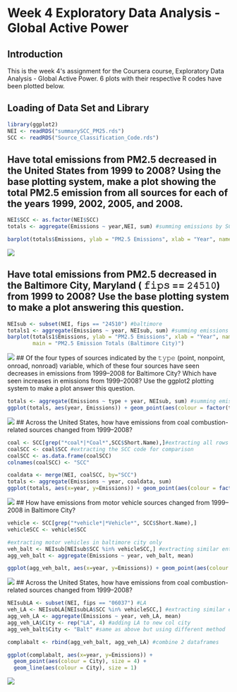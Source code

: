 Week 4 Exploratory Data Analysis - Global Active Power
================

Introduction
------------

This is the week 4's assignment for the Coursera course, Exploratory Data Analysis - Global Active Power. 6 plots with their respective R codes have been plotted below.

Loading of Data Set and Library
-------------------------------

``` r
library(ggplot2)
NEI <- readRDS("summarySCC_PM25.rds")
SCC <- readRDS("Source_Classification_Code.rds")
```

Have total emissions from PM2.5 decreased in the United States from 1999 to 2008? Using the base plotting system, make a plot showing the total PM2.5 emission from all sources for each of the years 1999, 2002, 2005, and 2008.
---------------------------------------------------------------------------------------------------------------------------------------------------------------------------------------------------------------------------------

``` r
NEI$SCC <- as.factor(NEI$SCC)
totals <- aggregate(Emissions ~ year,NEI, sum) #summing emissions by SCC and year

barplot(totals$Emissions, ylab = "PM2.5 Emissions", xlab = "Year", names.arg = totals$year, main = "PM2.5 Emission Totals")
```

![](Week4Readme_files/figure-markdown_github/unnamed-chunk-2-1.png)

Have total emissions from PM2.5 decreased in the Baltimore City, Maryland ( 𝚏𝚒𝚙𝚜 == 𝟸𝟺𝟻𝟷𝟶) from 1999 to 2008? Use the base plotting system to make a plot answering this question.
----------------------------------------------------------------------------------------------------------------------------------------------------------------------------------

``` r
NEIsub <- subset(NEI, fips == "24510") #baltimore
totals1 <- aggregate(Emissions ~ year, NEIsub, sum) #summing emissions by SCC and year
barplot(totals1$Emissions, ylab = "PM2.5 Emissions", xlab = "Year", names = totals1$year, 
        main = "PM2.5 Emission Totals (Baltimore City)")
```

![](Week4Readme_files/figure-markdown_github/unnamed-chunk-3-1.png) \#\# Of the four types of sources indicated by the 𝚝𝚢𝚙𝚎 (point, nonpoint, onroad, nonroad) variable, which of these four sources have seen decreases in emissions from 1999–2008 for Baltimore City? Which have seen increases in emissions from 1999–2008? Use the ggplot2 plotting system to make a plot answer this question.

``` r
totals <- aggregate(Emissions ~ type + year, NEIsub, sum) #summing emissions by SCC and year
ggplot(totals, aes(year, Emissions)) + geom_point(aes(colour = factor(type)), size = 4) + geom_line(aes(group = type, colour = type),size = 1)
```

![](Week4Readme_files/figure-markdown_github/unnamed-chunk-4-1.png) \#\# Across the United States, how have emissions from coal combustion-related sources changed from 1999–2008?

``` r
coal <- SCC[grep("*coal*|*Coal*",SCC$Short.Name),]#extracting all rows with the word coal within the short.name
coalSCC <- coal$SCC #extracting the SCC code for comparison
coalSCC <- as.data.frame(coalSCC)
colnames(coalSCC) <- "SCC"

coaldata <- merge(NEI, coalSCC, by="SCC")
totals <- aggregate(Emissions ~ year, coaldata, sum)
ggplot(totals, aes(x=year, y=Emissions)) + geom_point(aes(colour = factor(year)), size = 4) + geom_line()
```

![](Week4Readme_files/figure-markdown_github/unnamed-chunk-5-1.png) \#\# How have emissions from motor vehicle sources changed from 1999–2008 in Baltimore City?

``` r
vehicle <- SCC[grep("*vehicle*|*Vehicle*", SCC$Short.Name),]
vehicleSCC <- vehicle$SCC

#extracting motor vehicles in baltimore city only
veh_balt <- NEIsub[NEIsub$SCC %in% vehicleSCC,] #extracting similar entries of vehicleSCC INSIDE NEIsub$SCC, and extracting those rows from NEIsub
agg_veh_balt <- aggregate(Emissions ~ year, veh_balt, mean)

ggplot(agg_veh_balt, aes(x=year, y=Emissions)) + geom_point(aes(colour = factor(year)), size = 4) + geom_line() 
```

![](Week4Readme_files/figure-markdown_github/unnamed-chunk-6-1.png) \#\# Across the United States, how have emissions from coal combustion-related sources changed from 1999–2008?

``` r
NEIsubLA <- subset(NEI, fips == "06037") #LA
veh_LA <- NEIsubLA[NEIsubLA$SCC %in% vehicleSCC,] #extracting similar entries of vehicleSCC INSIDE NEIsub$SCC, and extracting those rows from NEIsub
agg_veh_LA <- aggregate(Emissions ~ year, veh_LA, mean)
agg_veh_LA$City <- rep("LA", 4) #adding LA to new col city
agg_veh_balt$City <- "Balt" #same as above but using different method

complabalt <- rbind(agg_veh_balt, agg_veh_LA) #combine 2 dataframes

ggplot(complabalt, aes(x=year, y=Emissions)) + 
  geom_point(aes(colour = City), size = 4) + 
  geom_line(aes(colour = City), size = 1) 
```

![](Week4Readme_files/figure-markdown_github/unnamed-chunk-7-1.png)
